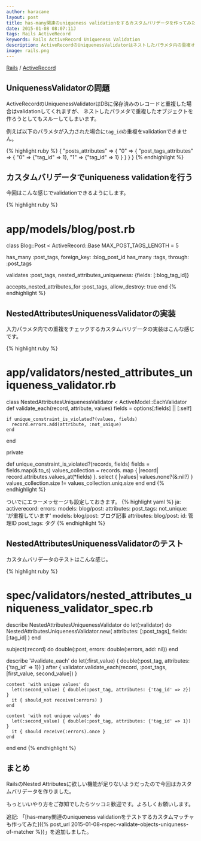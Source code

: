 ```yaml
---
author: haracane
layout: post
title: has-many関連のuniqueness validationをするカスタムバリデータを作ってみた
date: 2015-01-08 08:07:11J
tags: Rails ActiveRecord
keywords: Rails ActiveRecord Uniqueness Validation
description: ActiveRecordのUniquenessValidatorはネストしたパラメタ内の重複オブジェクトの一意性を検出してくれないので、カスタムバリデータを作って対応しました。
image: rails.png
---
```

[Rails](/tags/rails/) / [ActiveRecord](/tags/activerecord/)

## UniquenessValidatorの問題

ActiveRecordのUniquenessValidatorはDBに保存済みのレコードと重複した場合はvalidationしてくれますが、
ネストしたパラメタで重複したオブジェクトを作ろうとしてもスルーしてしまいます。

例えば以下のパラメタが入力された場合に`tag_id`の重複をvalidationできません。

{% highlight ruby %}
{
  "posts_attributes" => {
    "0" => {
      "post_tags_attributes" => {
        "0" => {"tag_id" => 1},
        "1" => {"tag_id" => 1}
      }
    }
  }
}
{% endhighlight %}

## カスタムバリデータでuniqueness validationを行う

今回はこんな感じでvalidationできるようにします。

{% highlight ruby %}
# app/models/blog/post.rb
class Blog::Post < ActiveRecord::Base
  MAX_POST_TAGS_LENGTH = 5

  has_many :post_tags, foreign_key: :blog_post_id
  has_many :tags, through: :post_tags

  validates :post_tags, nested_attributes_uniqueness: {fields: [:blog_tag_id]}

  accepts_nested_attributes_for :post_tags, allow_destroy: true
end
{% endhighlight %}

## NestedAttributesUniquenessValidatorの実装

入力パラメタ内での重複をチェックするカスタムバリデータの実装はこんな感じです。

{% highlight ruby %}
# app/validators/nested_attributes_uniqueness_validator.rb
class NestedAttributesUniquenessValidator < ActiveModel::EachValidator
  def validate_each(record, attribute, values)
    fields = options[:fields] || [:self]

    if unique_constraint_is_violated?(values, fields)
      record.errors.add(attribute, :not_unique)
    end
  end

  private

  def unique_constraint_is_violated?(records, fields)
    fields = fields.map(&:to_s)
    values_collection =
      records.
        map { |record| record.attributes.values_at(*fields) }.
        select { |values| values.none?(&:nil?) }
    values_collection.size != values_collection.uniq.size
  end
end
{% endhighlight %}

ついでにエラーメッセージも設定しておきます。
{% highlight yaml %}
ja:
  activerecord:
    errors:
      models:
        blog/post:
          attributes:
            post_tags:
              not_unique: 'が重複しています'
    models:
      blog/post: ブログ記事
    attributes:
      blog/post:
        id: 管理ID
        post_tags: タグ
{% endhighlight %}

## NestedAttributesUniquenessValidatorのテスト

カスタムバリデータのテストはこんな感じ。

{% highlight ruby %}
# spec/validators/nested_attributes_uniqueness_validator_spec.rb
describe NestedAttributesUniquenessValidator do
  let(:validator) do
    NestedAttributesUniquenessValidator.new(
      attributes: [:post_tags],
      fields: [:tag_id]
    )
  end

  subject(:record) do
    double(:post, errors: double(:errors, add: nil))
  end

  describe '#validate_each' do
    let(:first_value) { double(:post_tag, attributes: {'tag_id' => 1}) }
    after { validator.validate_each(record, :post_tags, [first_value, second_value]) }

    context 'with unique values' do
      let(:second_value) { double(:post_tag, attributes: {'tag_id' => 2}) }
      it { should_not receive(:errors) }
    end

    context 'with not unique values' do
      let(:second_value) { double(:post_tag, attributes: {'tag_id' => 1}) }
      it { should receive(:errors).once }
    end
  end
end
{% endhighlight %}

## まとめ

RailsのNested Attributesに欲しい機能が足りないようだったので今回はカスタムバリデータを作りました。

もっといいやり方をご存知でしたらツッコミ歓迎です。よろしくお願いします。

追記: 「[has-many関連のuniqueness validationをテストするカスタムマッチャも作ってみた]({% post_url 2015-01-08-rspec-validate-objects-uniquness-of-matcher %})」を追加しました。
